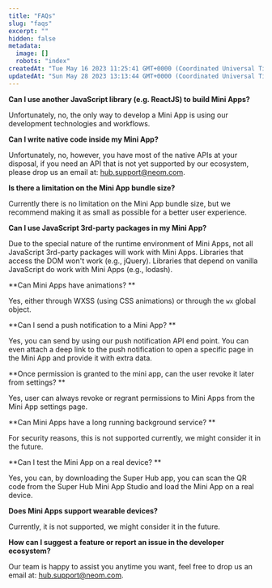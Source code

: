 ```yaml
---
title: "FAQs"
slug: "faqs"
excerpt: ""
hidden: false
metadata: 
  image: []
  robots: "index"
createdAt: "Tue May 16 2023 11:25:41 GMT+0000 (Coordinated Universal Time)"
updatedAt: "Sun May 28 2023 13:13:44 GMT+0000 (Coordinated Universal Time)"
---
```

**Can I use another JavaScript library (e.g. ReactJS) to build Mini Apps?**

Unfortunately, no, the only way to develop a Mini App is using our development technologies and workflows.

**Can I write native code inside my Mini App?**

Unfortunately, no, however, you have most of the native APIs at your disposal, if you need an API that is not yet supported by our ecosystem, please drop us an email at: [hub.support@neom.com](mailto:hub.support@neom.com).

**Is there a limitation on the Mini App bundle size?**

Currently there is no limitation on the Mini App bundle size, but we recommend making it as small as possible for a better user experience.

**Can I use JavaScript 3rd-party packages in my Mini App?**

Due to the special nature of the runtime environment of Mini Apps, not all JavaScript 3rd-party packages will work with Mini Apps. Libraries that access the DOM won't work (e.g., jQuery). Libraries that depend on vanilla JavaScript do work with Mini Apps (e.g., lodash).

**Can Mini Apps have animations? **

Yes, either through WXSS (using CSS animations) or through the `wx` global object.

**Can I send a push notification to a Mini App? **

Yes, you can send by using our push notification API end point. You can even attach a deep link to the push notification to open a specific page in the Mini App and provide it with extra data.

**Once permission is granted to the mini app, can the user revoke it later from settings? **

Yes, user can always revoke or regrant permissions to Mini Apps from the Mini App settings page.

**Can Mini Apps have a long running background service? **

For security reasons, this is not supported currently, we might consider it in the future.

**Can I test the Mini App on a real device? **

Yes, you can, by downloading the Super Hub app, you can scan the QR code from the Super Hub Mini App Studio and load the Mini App on a real device.

**Does Mini Apps support wearable devices?**

Currently, it is not supported, we might consider it in the future.

**How can I suggest a feature or report an issue in the developer ecosystem?**

Our team is happy to assist you anytime you want, feel free to drop us an email at: [hub.support@neom.com](mailto:hub.support@neom.com).
